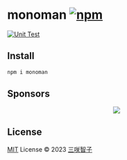 # monoman [![npm](https://img.shields.io/npm/v/monoman.svg)](https://npmjs.com/package/monoman)

[![Unit Test](https://github.com/sxzz/monoman/actions/workflows/unit-test.yml/badge.svg)](https://github.com/sxzz/monoman/actions/workflows/unit-test.yml)

## Install

```bash
npm i monoman
```

## Sponsors

<p align="center">
  <a href="https://cdn.jsdelivr.net/gh/sxzz/sponsors/sponsors.svg">
    <img src='https://cdn.jsdelivr.net/gh/sxzz/sponsors/sponsors.svg'/>
  </a>
</p>

## License

[MIT](./LICENSE) License © 2023 [三咲智子](https://github.com/sxzz)
